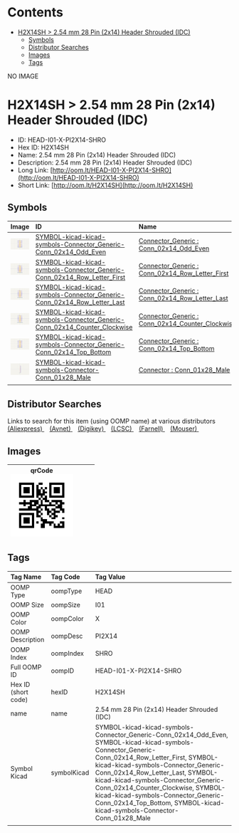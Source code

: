 



Contents
========

* [H2X14SH > 2.54 mm 28 Pin (2x14) Header Shrouded (IDC)](#h2x14sh--254-mm-28-pin-2x14-header-shrouded-idc)
	* [Symbols](#symbols)
	* [Distributor Searches](#distributor-searches)
	* [Images](#images)
	* [Tags](#tags)
  
NO IMAGE  
# H2X14SH > 2.54 mm 28 Pin (2x14) Header Shrouded (IDC)

- ID: HEAD-I01-X-PI2X14-SHRO
- Hex ID: H2X14SH
- Name: 2.54 mm 28 Pin (2x14) Header Shrouded (IDC)
- Description: 2.54 mm 28 Pin (2x14) Header Shrouded (IDC)
- Long Link: [http://oom.lt/HEAD-I01-X-PI2X14-SHRO](http://oom.lt/HEAD-I01-X-PI2X14-SHRO)
- Short Link: [http://oom.lt/H2X14SH](http://oom.lt/H2X14SH)

## Symbols
  

|Image|ID|Name|
| :--- | :--- | :--- |
|[![](https://raw.githubusercontent.com/oomlout/oomlout_OOMP_eda_V2/main/SYMBOL/kicad/kicad-symbols/Connector_Generic/Conn_02x14_Odd_Even/image_140.png)](https://github.com/oomlout/oomlout_OOMP_eda_V2/tree/main/SYMBOL/kicad/kicad-symbols/Connector_Generic/Conn_02x14_Odd_Even/)|[SYMBOL-kicad-kicad-symbols-Connector_Generic-Conn_02x14_Odd_Even](https://github.com/oomlout/oomlout_OOMP_eda_V2/tree/main/SYMBOL/kicad/kicad-symbols/Connector_Generic/Conn_02x14_Odd_Even/)|[Connector_Generic : Conn_02x14_Odd_Even](https://github.com/oomlout/oomlout_OOMP_eda_V2/tree/main/SYMBOL/kicad/kicad-symbols/Connector_Generic/Conn_02x14_Odd_Even/)|
|[![](https://raw.githubusercontent.com/oomlout/oomlout_OOMP_eda_V2/main/SYMBOL/kicad/kicad-symbols/Connector_Generic/Conn_02x14_Row_Letter_First/image_140.png)](https://github.com/oomlout/oomlout_OOMP_eda_V2/tree/main/SYMBOL/kicad/kicad-symbols/Connector_Generic/Conn_02x14_Row_Letter_First/)|[SYMBOL-kicad-kicad-symbols-Connector_Generic-Conn_02x14_Row_Letter_First](https://github.com/oomlout/oomlout_OOMP_eda_V2/tree/main/SYMBOL/kicad/kicad-symbols/Connector_Generic/Conn_02x14_Row_Letter_First/)|[Connector_Generic : Conn_02x14_Row_Letter_First](https://github.com/oomlout/oomlout_OOMP_eda_V2/tree/main/SYMBOL/kicad/kicad-symbols/Connector_Generic/Conn_02x14_Row_Letter_First/)|
|[![](https://raw.githubusercontent.com/oomlout/oomlout_OOMP_eda_V2/main/SYMBOL/kicad/kicad-symbols/Connector_Generic/Conn_02x14_Row_Letter_Last/image_140.png)](https://github.com/oomlout/oomlout_OOMP_eda_V2/tree/main/SYMBOL/kicad/kicad-symbols/Connector_Generic/Conn_02x14_Row_Letter_Last/)|[SYMBOL-kicad-kicad-symbols-Connector_Generic-Conn_02x14_Row_Letter_Last](https://github.com/oomlout/oomlout_OOMP_eda_V2/tree/main/SYMBOL/kicad/kicad-symbols/Connector_Generic/Conn_02x14_Row_Letter_Last/)|[Connector_Generic : Conn_02x14_Row_Letter_Last](https://github.com/oomlout/oomlout_OOMP_eda_V2/tree/main/SYMBOL/kicad/kicad-symbols/Connector_Generic/Conn_02x14_Row_Letter_Last/)|
|[![](https://raw.githubusercontent.com/oomlout/oomlout_OOMP_eda_V2/main/SYMBOL/kicad/kicad-symbols/Connector_Generic/Conn_02x14_Counter_Clockwise/image_140.png)](https://github.com/oomlout/oomlout_OOMP_eda_V2/tree/main/SYMBOL/kicad/kicad-symbols/Connector_Generic/Conn_02x14_Counter_Clockwise/)|[SYMBOL-kicad-kicad-symbols-Connector_Generic-Conn_02x14_Counter_Clockwise](https://github.com/oomlout/oomlout_OOMP_eda_V2/tree/main/SYMBOL/kicad/kicad-symbols/Connector_Generic/Conn_02x14_Counter_Clockwise/)|[Connector_Generic : Conn_02x14_Counter_Clockwise](https://github.com/oomlout/oomlout_OOMP_eda_V2/tree/main/SYMBOL/kicad/kicad-symbols/Connector_Generic/Conn_02x14_Counter_Clockwise/)|
|[![](https://raw.githubusercontent.com/oomlout/oomlout_OOMP_eda_V2/main/SYMBOL/kicad/kicad-symbols/Connector_Generic/Conn_02x14_Top_Bottom/image_140.png)](https://github.com/oomlout/oomlout_OOMP_eda_V2/tree/main/SYMBOL/kicad/kicad-symbols/Connector_Generic/Conn_02x14_Top_Bottom/)|[SYMBOL-kicad-kicad-symbols-Connector_Generic-Conn_02x14_Top_Bottom](https://github.com/oomlout/oomlout_OOMP_eda_V2/tree/main/SYMBOL/kicad/kicad-symbols/Connector_Generic/Conn_02x14_Top_Bottom/)|[Connector_Generic : Conn_02x14_Top_Bottom](https://github.com/oomlout/oomlout_OOMP_eda_V2/tree/main/SYMBOL/kicad/kicad-symbols/Connector_Generic/Conn_02x14_Top_Bottom/)|
|[![](https://raw.githubusercontent.com/oomlout/oomlout_OOMP_eda_V2/main/SYMBOL/kicad/kicad-symbols/Connector/Conn_01x28_Male/image_140.png)](https://github.com/oomlout/oomlout_OOMP_eda_V2/tree/main/SYMBOL/kicad/kicad-symbols/Connector/Conn_01x28_Male/)|[SYMBOL-kicad-kicad-symbols-Connector-Conn_01x28_Male](https://github.com/oomlout/oomlout_OOMP_eda_V2/tree/main/SYMBOL/kicad/kicad-symbols/Connector/Conn_01x28_Male/)|[Connector : Conn_01x28_Male](https://github.com/oomlout/oomlout_OOMP_eda_V2/tree/main/SYMBOL/kicad/kicad-symbols/Connector/Conn_01x28_Male/)|
||||

## Distributor Searches
  
Links to search for this item (using OOMP name) at various distributors  
[(Aliexpress) ](https://www.aliexpress.com/wholesale?SearchText=11172.54+mm+28+Pin+2x14+Header+Shrouded+IDC)&nbsp;&nbsp;&nbsp;[(Avnet) ](https://www.avnet.com/shop/us/search/2.54+mm+28+Pin+2x14+Header+Shrouded+IDC)&nbsp;&nbsp;&nbsp;[(Digikey) ](https://www.digikey.co.uk/en/products/result?s=2.54+mm+28+Pin+2x14+Header+Shrouded+IDC)&nbsp;&nbsp;&nbsp;[(LCSC) ](https://www.lcsc.com/search?q=2.54+mm+28+Pin+2x14+Header+Shrouded+IDC)&nbsp;&nbsp;&nbsp;[(Farnell) ](https://uk.farnell.com/search?st=2.54+mm+28+Pin+2x14+Header+Shrouded+IDC)&nbsp;&nbsp;&nbsp;[(Mouser) ](https://www.mouser.com/c/?q=2.54+mm+28+Pin+2x14+Header+Shrouded+IDC)&nbsp;&nbsp;&nbsp;
## Images
  

|qrCode<br>[![](https://raw.githubusercontent.com/oomlout/oomlout_OOMP_parts_V2/main/HEAD/I01/X/PI2X14/SHRO/qrCode_140.png)](https://github.com/oomlout/oomlout_OOMP_parts_V2/tree/main/HEAD/I01/X/PI2X14/SHRO/qrCode.png)||||
| :---: | :---: | :---: | :---: |

## Tags
  

|Tag Name|Tag Code|Tag Value|
| :--- | :--- | :--- |
|OOMP Type|oompType|HEAD|
|OOMP Size|oompSize|I01|
|OOMP Color|oompColor|X|
|OOMP Description|oompDesc|PI2X14|
|OOMP Index|oompIndex|SHRO|
|Full OOMP ID|oompID|HEAD-I01-X-PI2X14-SHRO|
|Hex ID (short code)|hexID|H2X14SH|
|name|name|2.54 mm 28 Pin (2x14) Header Shrouded (IDC)|
|Symbol Kicad|symbolKicad|SYMBOL-kicad-kicad-symbols-Connector_Generic-Conn_02x14_Odd_Even, SYMBOL-kicad-kicad-symbols-Connector_Generic-Conn_02x14_Row_Letter_First, SYMBOL-kicad-kicad-symbols-Connector_Generic-Conn_02x14_Row_Letter_Last, SYMBOL-kicad-kicad-symbols-Connector_Generic-Conn_02x14_Counter_Clockwise, SYMBOL-kicad-kicad-symbols-Connector_Generic-Conn_02x14_Top_Bottom, SYMBOL-kicad-kicad-symbols-Connector-Conn_01x28_Male|
||||
